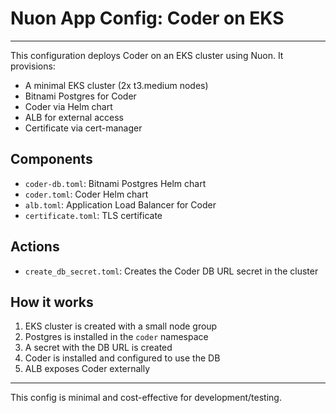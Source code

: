 # Nuon App Config: Coder on EKS

---

This configuration deploys Coder on an EKS cluster using Nuon. It provisions:
- A minimal EKS cluster (2x t3.medium nodes)
- Bitnami Postgres for Coder
- Coder via Helm chart
- ALB for external access
- Certificate via cert-manager

## Components
- `coder-db.toml`: Bitnami Postgres Helm chart
- `coder.toml`: Coder Helm chart
- `alb.toml`: Application Load Balancer for Coder
- `certificate.toml`: TLS certificate

## Actions
- `create_db_secret.toml`: Creates the Coder DB URL secret in the cluster

## How it works
1. EKS cluster is created with a small node group
2. Postgres is installed in the `coder` namespace
3. A secret with the DB URL is created
4. Coder is installed and configured to use the DB
5. ALB exposes Coder externally

---

This config is minimal and cost-effective for development/testing.
